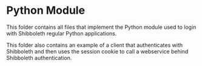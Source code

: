 Python Module
=============

This folder contains all files that implement the Python module used to login with
Shibboleth regular Python applications.

This folder also contains an example of a client that authenticates with Shibboleth
and then uses the session cookie to call a webservice behind Shibboleth authentication.
